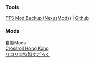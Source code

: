 ### Tools

[TTS Mod Backup (NexusMods)](https://www.nexusmods.com/tabletopsimulator/mods/263?tab=files&file_id=809) | [Github](https://github.com/Megumi-B/TTS-Mods/releases/tag/TTS_Mod_Backup)

### Mods
自製Mods<br>
[Crossroll Hong Kong](https://github.com/Megumi-B/Mods/releases/tag/Crossroll_Hong_Kong)<br>
[リコリコ特製すごろく](https://github.com/Megumi-B/TTS-Mods/releases/tag/LycoReco_Sugoroku)<br>
